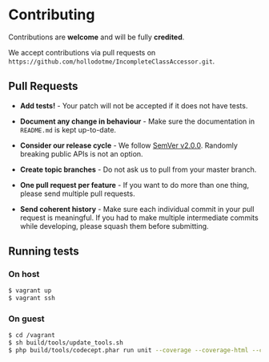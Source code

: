 # Contributing

Contributions are **welcome** and will be fully **credited**.

We accept contributions via pull requests on `https://github.com/hollodotme/IncompleteClassAccessor.git`.

## Pull Requests

- **Add tests!** - Your patch will not be accepted if it does not have tests.

- **Document any change in behaviour** - Make sure the documentation in `README.md` is kept up-to-date.

- **Consider our release cycle** - We follow [SemVer v2.0.0](http://semver.org/). Randomly breaking public APIs is not an option.

- **Create topic branches** - Do not ask us to pull from your master branch.

- **One pull request per feature** - If you want to do more than one thing, please send multiple pull requests.

- **Send coherent history** - Make sure each individual commit in your pull request is meaningful. If you had to make multiple intermediate commits while developing, please squash them before submitting.


## Running tests

### On host

```bash
$ vagrant up
$ vagrant ssh
```
    
### On guest

```bash
$ cd /vagrant
$ sh build/tools/update_tools.sh
$ php build/tools/codecept.phar run unit --coverage --coverage-html --coverage-xml
```